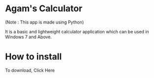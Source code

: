 # Agam's Calculator

(Note : This app is made using Python)

It is a basic and lightweight calculator application which can be used in Windows 7 and Above.

# How to install

To download, Click Here 
